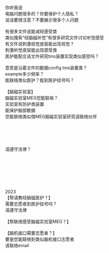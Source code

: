 <br>
<br>
<br>
<br>
<br>
你听我说<br>
电脑问题很多的？你要保护个人隐私？<br>
说话要很注意？不要展示很多个人问题<br>
<br>
有很多文件说能减轻感受类<br>
类似搜索“经脑磁听觉”有很多研究文件讨论听觉感受<br>
有文件说刺激视觉皮层能出现视觉？<br>
刺激听觉皮层能出现感受类<br>
医护能配合该文件研究tms装置实现类似感受吗？<br>
<br>
意思是沿着文件的数据config tms装置类？<br>
example多少频率？<br>
能联络类似医护？能到医护挂号吗？<br>
<br>
【脑磁实验室】<br>
脑磁实验室MEG您能联络？<br>
实验室有防护类装置<br>
能保护脑部数据<br>
您能联络类似借MEG脑磁实验室研究请联络伙伴<br>
<br>
<br>
<br>
<br>
<br>
请遵守法律？<br>
<br>
<br>
<br>
<br>
<br>
<br>
<br>
2023<br>
【帮请教经脑磁医护？】<br>
需要志愿者到医护挂号吗？<br>
请遵守法律<br>
<br>
【帮联络感受脑磁实验室MEG？】<br>
<br>
【脑机接口需要志愿者？】<br>
要是您能联络到类似脑机接口志愿者<br>
请联络email<br>
<br>
<br>
<br>
<br>
<br>
<br>
<br>
<br>
<br>
<br>
<br>
<br>
<br>













